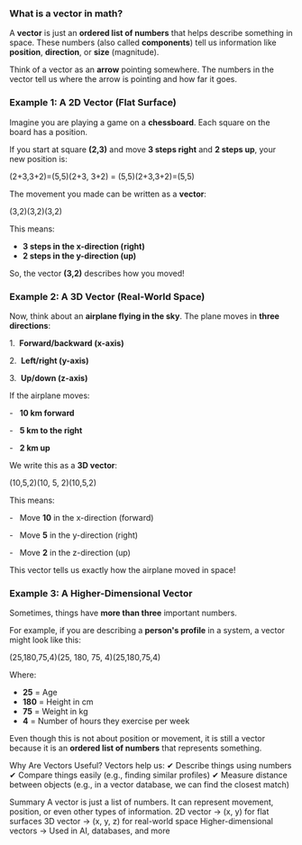 ### What is a vector in math?

A **vector** is just an **ordered list of numbers** that helps describe something in space. These numbers (also called **components**) tell us information like **position**, **direction**, or **size** (magnitude).

Think of a vector as an **arrow** pointing somewhere. The numbers in the vector tell us where the arrow is pointing and how far it goes.

### Example 1: A 2D Vector (Flat Surface)

Imagine you are playing a game on a **chessboard**. Each square on the board has a position.

If you start at square **(2,3)** and move **3 steps right** and **2 steps up**, your new position is:

(2+3,3+2)=(5,5)(2+3, 3+2) = (5,5)(2+3,3+2)=(5,5)

The movement you made can be written as a **vector**:

(3,2)(3,2)(3,2)

This means:

- **3 steps in the x-direction (right)**
- **2 steps in the y-direction (up)**

So, the vector **(3,2)** describes how you moved!

### Example 2: A 3D Vector (Real-World Space)

Now, think about an **airplane flying in the sky**. The plane moves in **three directions**:

1\.  **Forward/backward (x-axis)**

2\.  **Left/right (y-axis)**

3\.  **Up/down (z-axis)**

If the airplane moves:

-   **10 km forward**

-   **5 km to the right**

-   **2 km up**

We write this as a **3D vector**:

(10,5,2)(10, 5, 2)(10,5,2)

This means:

-   Move **10** in the x-direction (forward)

-   Move **5** in the y-direction (right)

-   Move **2** in the z-direction (up)

This vector tells us exactly how the airplane moved in space!

### Example 3: A Higher-Dimensional Vector

Sometimes, things have **more than three** important numbers.

For example, if you are describing a **person's profile** in a system, a vector might look like this:

(25,180,75,4)(25, 180, 75, 4)(25,180,75,4)

Where:

- **25** = Age
- **180** = Height in cm
- **75** = Weight in kg
- **4** = Number of hours they exercise per week

Even though this is not about position or movement, it is still a vector because it is an **ordered list of numbers** that represents something.

Why Are Vectors Useful?
Vectors help us:
✔ Describe things using numbers
✔ Compare things easily (e.g., finding similar profiles)
✔ Measure distance between objects (e.g., in a vector database, we can find the closest match)

Summary
A vector is just a list of numbers.
It can represent movement, position, or even other types of information.
2D vector → (x, y) for flat surfaces
3D vector → (x, y, z) for real-world space
Higher-dimensional vectors → Used in AI, databases, and more

